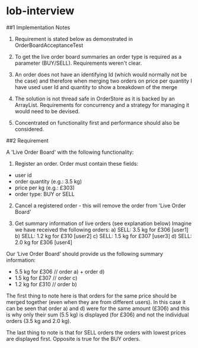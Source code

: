 # lob-interview

##1 Implementation Notes

1) Requirement is stated below as demonstrated in OrderBoardAcceptanceTest

2) To get the live order board summaries an order type is required as a parameter (BUY/SELL). Requirements weren't clear.

3) An order does not have an identifying Id (which would normally not be the case) and therefore when merging two orders on price per quantity I have used user Id and quantity to show a breakdown of the merge

4) The solution is not thread safe in OrderStore as it is backed by an ArrayList. Requirements for concurrency and a strategy for managing it would need to be devised.

5) Concentrated on functionality first and performance should also be considered.

##2 Requirement

A 'Live Order Board' with the following functionality:

1) Register an order. Order must contain these fields:
- user id
- order quantity (e.g.: 3.5 kg)
- price per kg (e.g.: £303)
- order type: BUY or SELL

2) Cancel a registered order - this will remove the order from 'Live Order Board'

3) Get summary information of live orders (see explanation below)
Imagine we have received the following orders:
a) SELL: 3.5 kg for £306 [user1]
b) SELL: 1.2 kg for £310 [user2]
c) SELL: 1.5 kg for £307 [user3]
d) SELL: 2.0 kg for £306 [user4]

Our ‘Live Order Board’ should provide us the following summary information:
- 5.5 kg for £306 // order a) + order d)
- 1.5 kg for £307 // order c)
- 1.2 kg for £310 // order b)

The first thing to note here is that orders for the same price should be merged together (even when they are from different users). In this case it can be seen that order a) and d) were for the same amount (£306) and this is why only their sum (5.5 kg) is displayed (for £306) and not the individual orders (3.5 kg and 2.0 kg).

The last thing to note is that for SELL orders the orders with lowest prices are displayed first. Opposite is true for the BUY orders.
